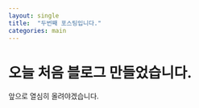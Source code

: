 ```yaml
---
layout: single
title:  "두번째 포스팅입니다."
categories: main
---
```


# 오늘 처음 블로그 만들었습니다. 
앞으로 열심히 올려야겠습니다.
